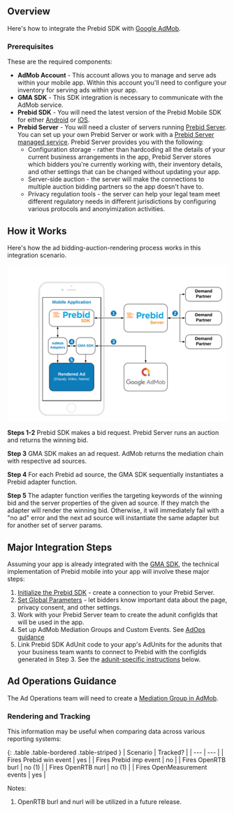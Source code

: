 ## Overview

Here's how to integrate the Prebid SDK with [Google AdMob](https://admob.google.com/home/).

### Prerequisites

These are the required components:

- **AdMob Account** - This account allows you to manage and serve ads within your mobile app. Within this account you'll need to configure your inventory for serving ads within your app.
- **GMA SDK** - This SDK integration is necessary to communicate with the AdMob service.
- **Prebid SDK** - You will need the latest version of the Prebid Mobile SDK for either [Android](/prebid-mobile/pbm-api/android/code-integration-android.html) or [iOS](/prebid-mobile/pbm-api/ios/code-integration-ios.html).
- **Prebid Server** - You will need a cluster of servers running [Prebid Server](/prebid-server/use-cases/pbs-sdk.html). You can set up your own Prebid Server or work with a [Prebid Server managed service](https://prebid.org/managed-services/). Prebid Server provides you with the following:
  - Configuration storage - rather than hardcoding all the details of your current business arrangements in the app, Prebid Server stores which bidders you're currently working with, their inventory details, and other settings that can be changed without updating your app.
  - Server-side auction - the server will make the connections to multiple auction bidding partners so the app doesn't have to.
  - Privacy regulation tools - the server can help your legal team meet different regulatory needs in different jurisdictions by configuring various protocols and anonyimization activities.

## How it Works

Here's how the ad bidding-auction-rendering process works in this integration scenario.

![Rendering with AdMob](/assets/images/prebid-mobile/modules/rendering/prebid-in-app-bidding-overview-admob.png)

**Steps 1-2** Prebid SDK makes a bid request. Prebid Server runs an auction and returns the winning bid.

**Step 3** GMA SDK makes an ad request. AdMob returns the mediation chain with respective ad sources.

**Step 4** For each Prebid ad source, the GMA SDK sequentially instantiates a Prebid adapter function.

**Step 5** The adapter function verifies the targeting keywords of the winning bid and the server properties of the given ad source. If they match the adapter will render the winning bid. Otherwise, it will immediately fail with a "no ad" error and the next ad source will instantiate the same adapter but for another set of server params.

## Major Integration Steps

Assuming your app is already integrated with the [GMA SDK](https://developers.google.com/admob/android/quick-start), the technical implementation of Prebid mobile into your app will involve these major steps:

1. [Initialize the Prebid SDK](/prebid-mobile/pbm-api/{{include.platform}}/code-integration-{{include.platform}}.html) - create a connection to your Prebid Server.
2. [Set Global Parameters](/prebid-mobile/pbm-api/{{include.platform}}/pbm-targeting-{{include.platform}}.html) - let bidders know important data about the page, privacy consent, and other settings.
3. Work with your Prebid Server team to create the adunit configIds that will be used in the app.
4. Set up AdMob Mediation Groups and Custom Events. See [AdOps guidance](#ad-operations-guidance)
5. Link Prebid SDK AdUnit code to your app's AdUnits for the adunits that your business team wants to connect to Prebid with the configIds generated in Step 3. See the [adunit-specific instructions](#adunit-specific-instructions) below.

## Ad Operations Guidance

The Ad Operations team will need to create a [Mediation Group in AdMob](/adops/mobile-rendering-admob-line-item-setup.html). 

### Rendering and Tracking

This information may be useful when comparing data across various reporting systems:

{: .table .table-bordered .table-striped }
| Scenario | Tracked? |
| --- | --- |
| Fires Prebid win event | yes |
| Fires Prebid imp event | no |
| Fires OpenRTB burl | no (1) |
| Fires OpenRTB nurl | no (1) |
| Fires OpenMeasurement events | yes |

Notes:

1. OpenRTB burl and nurl will be utilized in a future release.
